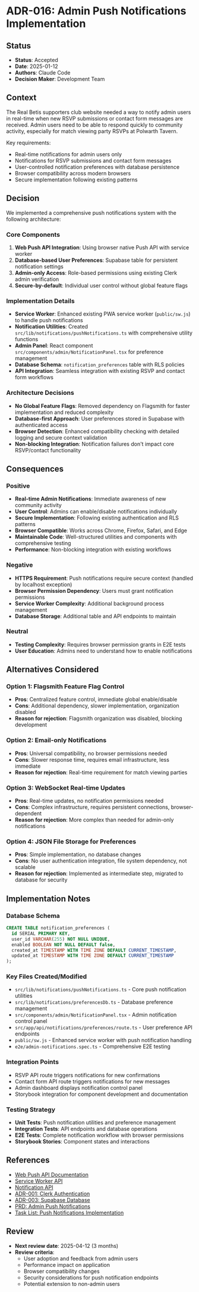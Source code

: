 # ADR-016: Admin Push Notifications Implementation

## Status
- **Status**: Accepted
- **Date**: 2025-01-12
- **Authors**: Claude Code
- **Decision Maker**: Development Team

## Context

The Real Betis supporters club website needed a way to notify admin users in real-time when new RSVP submissions or contact form messages are received. Admin users need to be able to respond quickly to community activity, especially for match viewing party RSVPs at Polwarth Tavern.

Key requirements:
- Real-time notifications for admin users only
- Notifications for RSVP submissions and contact form messages
- User-controlled notification preferences with database persistence
- Browser compatibility across modern browsers
- Secure implementation following existing patterns

## Decision

We implemented a comprehensive push notifications system with the following architecture:

### Core Components
1. **Web Push API Integration**: Using browser native Push API with service worker
2. **Database-based User Preferences**: Supabase table for persistent notification settings
3. **Admin-only Access**: Role-based permissions using existing Clerk admin verification
4. **Secure-by-default**: Individual user control without global feature flags

### Implementation Details
- **Service Worker**: Enhanced existing PWA service worker (`public/sw.js`) to handle push notifications
- **Notification Utilities**: Created `src/lib/notifications/pushNotifications.ts` with comprehensive utility functions
- **Admin Panel**: React component `src/components/admin/NotificationPanel.tsx` for preference management
- **Database Schema**: `notification_preferences` table with RLS policies
- **API Integration**: Seamless integration with existing RSVP and contact form workflows

### Architecture Decisions
- **No Global Feature Flags**: Removed dependency on Flagsmith for faster implementation and reduced complexity
- **Database-first Approach**: User preferences stored in Supabase with authenticated access
- **Browser Detection**: Enhanced compatibility checking with detailed logging and secure context validation
- **Non-blocking Integration**: Notification failures don't impact core RSVP/contact functionality

## Consequences

### Positive
- **Real-time Admin Notifications**: Immediate awareness of new community activity
- **User Control**: Admins can enable/disable notifications individually
- **Secure Implementation**: Following existing authentication and RLS patterns
- **Browser Compatible**: Works across Chrome, Firefox, Safari, and Edge
- **Maintainable Code**: Well-structured utilities and components with comprehensive testing
- **Performance**: Non-blocking integration with existing workflows

### Negative
- **HTTPS Requirement**: Push notifications require secure context (handled by localhost exception)
- **Browser Permission Dependency**: Users must grant notification permissions
- **Service Worker Complexity**: Additional background process management
- **Database Storage**: Additional table and API endpoints to maintain

### Neutral
- **Testing Complexity**: Requires browser permission grants in E2E tests
- **User Education**: Admins need to understand how to enable notifications

## Alternatives Considered

### Option 1: Flagsmith Feature Flag Control
- **Pros**: Centralized feature control, immediate global enable/disable
- **Cons**: Additional dependency, slower implementation, organization disabled
- **Reason for rejection**: Flagsmith organization was disabled, blocking development

### Option 2: Email-only Notifications
- **Pros**: Universal compatibility, no browser permissions needed
- **Cons**: Slower response time, requires email infrastructure, less immediate
- **Reason for rejection**: Real-time requirement for match viewing parties

### Option 3: WebSocket Real-time Updates
- **Pros**: Real-time updates, no notification permissions needed
- **Cons**: Complex infrastructure, requires persistent connections, browser-dependent
- **Reason for rejection**: More complex than needed for admin-only notifications

### Option 4: JSON File Storage for Preferences
- **Pros**: Simple implementation, no database changes
- **Cons**: No user authentication integration, file system dependency, not scalable
- **Reason for rejection**: Implemented as intermediate step, migrated to database for security

## Implementation Notes

### Database Schema
```sql
CREATE TABLE notification_preferences (
  id SERIAL PRIMARY KEY,
  user_id VARCHAR(255) NOT NULL UNIQUE,
  enabled BOOLEAN NOT NULL DEFAULT false,
  created_at TIMESTAMP WITH TIME ZONE DEFAULT CURRENT_TIMESTAMP,
  updated_at TIMESTAMP WITH TIME ZONE DEFAULT CURRENT_TIMESTAMP
);
```

### Key Files Created/Modified
- `src/lib/notifications/pushNotifications.ts` - Core push notification utilities
- `src/lib/notifications/preferencesDb.ts` - Database preference management
- `src/components/admin/NotificationPanel.tsx` - Admin notification control panel
- `src/app/api/notifications/preferences/route.ts` - User preference API endpoints
- `public/sw.js` - Enhanced service worker with push notification handling
- `e2e/admin-notifications.spec.ts` - Comprehensive E2E testing

### Integration Points
- RSVP API route triggers notifications for new confirmations
- Contact form API route triggers notifications for new messages
- Admin dashboard displays notification control panel
- Storybook integration for component development and documentation

### Testing Strategy
- **Unit Tests**: Push notification utilities and preference management
- **Integration Tests**: API endpoints and database operations
- **E2E Tests**: Complete notification workflow with browser permissions
- **Storybook Stories**: Component states and interactions

## References
- [Web Push API Documentation](https://developer.mozilla.org/en-US/docs/Web/API/Push_API)
- [Service Worker API](https://developer.mozilla.org/en-US/docs/Web/API/Service_Worker_API)
- [Notification API](https://developer.mozilla.org/en-US/docs/Web/API/Notification)
- [ADR-001: Clerk Authentication](./001-clerk-authentication.md)
- [ADR-003: Supabase Database](./003-supabase-database.md)
- [PRD: Admin Push Notifications](../../tasks/prd-admin-push-notifications.md)
- [Task List: Push Notifications Implementation](../../tasks/tasks-prd-admin-push-notifications.md)

## Review
- **Next review date**: 2025-04-12 (3 months)
- **Review criteria**: 
  - User adoption and feedback from admin users
  - Performance impact on application
  - Browser compatibility changes
  - Security considerations for push notification endpoints
  - Potential extension to non-admin users